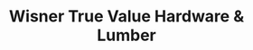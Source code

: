 ---
title: "Wisner True Value Hardware & Lumber"
url: /wisner/wisner-true-value-hardware-and-lumber/
shop: doityourself
---